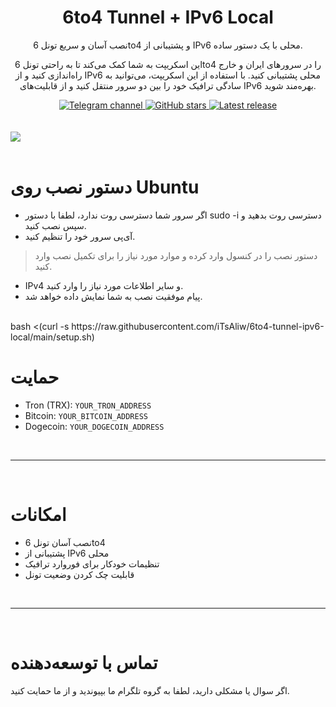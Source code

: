 

<h1 align="center">6to4 Tunnel + IPv6 Local</h1>

<p align="center">
نصب آسان و سریع تونل 6to4 و پشتیبانی از IPv6 محلی با یک دستور ساده.
</p>

<p align="center">
این اسکریپت به شما کمک می‌کند تا به راحتی تونل 6to4 را در سرورهای ایران و خارج راه‌اندازی کنید و از IPv6 محلی پشتیبانی کنید. با استفاده از این اسکریپت، می‌توانید به سادگی ترافیک خود را بین دو سرور منتقل کنید و از قابلیت‌های IPv6 بهره‌مند شوید.
</p>

<div align="center">
    <a href="https://t.me/iTsAliwChannel"> <img src="https://img.shields.io/badge/TelegramChannel-%230577B8?logo=telegram" alt="Telegram channel"/> </a>
    <a href="https://github.com/iTsAliw/6to4-Gre6-Tunnel"> <img src="https://img.shields.io/github/stars/Kiya6955/IR-ISP-Blocker?style=flat" alt="GitHub stars"/> </a>
    <a href="https://github.com/iTsAliw/6to4-Gre6-Tunnel/releases/latest"> <img src="https://img.shields.io/github/release/iTsAliw/6to4-Gre6-Tunnel.svg" alt="Latest release"/> </a>
</div>

<br>
<br>
    <a align="center">
        <img src="https://github.com/iTsAliw/6to4-tunnel-ipv6-local/assets/27927279/f6635ea5-ab26-4c64-a7b8-952203f79763" />
    </a>     
<br>
<br>

# دستور نصب روی Ubuntu

- اگر سرور شما دسترسی روت ندارد، لطفا با دستور sudo -i دسترسی روت بدهید و سپس نصب کنید.
- آی‌پی سرور خود را تنظیم کنید.
> دستور نصب را در کنسول وارد کرده و موارد مورد نیاز را برای تکمیل نصب وارد کنید.
- IPv4 و سایر اطلاعات مورد نیاز را وارد کنید.
- پیام موفقیت نصب به شما نمایش داده خواهد شد.

<br>
bash <(curl -s https://raw.githubusercontent.com/iTsAliw/6to4-tunnel-ipv6-local/main/setup.sh)
<br>


# حمایت

- Tron (TRX): `YOUR_TRON_ADDRESS`
- Bitcoin: `YOUR_BITCOIN_ADDRESS`
- Dogecoin: `YOUR_DOGECOIN_ADDRESS`

<br>
<hr>
<br>

# امکانات

- نصب آسان تونل 6to4
- پشتیبانی از IPv6 محلی
- تنظیمات خودکار برای فوروارد ترافیک
- قابلیت چک کردن وضعیت تونل

<br>
<hr>
<br>

# تماس با توسعه‌دهنده

اگر سوال یا مشکلی دارید، لطفا به گروه تلگرام ما بپیوندید و از ما حمایت کنید.





